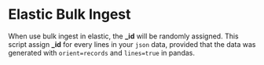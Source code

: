 # Elastic Bulk Ingest

When use bulk ingest in elastic, the **_id** will be randomly assigned.
This script assign **_id** for every lines in your `json` data,
provided that the data was generated with `orient=records` and `lines=true`
in pandas.
